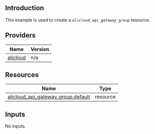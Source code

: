 <!-- BEGIN_TF_DOCS -->
## Introduction

This example is used to create a `alicloud_api_gateway_group` resource.

## Providers

| Name | Version |
|------|---------|
| <a name="provider_alicloud"></a> [alicloud](#provider\_alicloud) | n/a |

## Resources

| Name | Type |
|------|------|
| [alicloud_api_gateway_group.default](https://registry.terraform.io/providers/aliyun/alicloud/latest/docs/resources/api_gateway_group) | resource |

## Inputs

No inputs.
<!-- END_TF_DOCS -->    